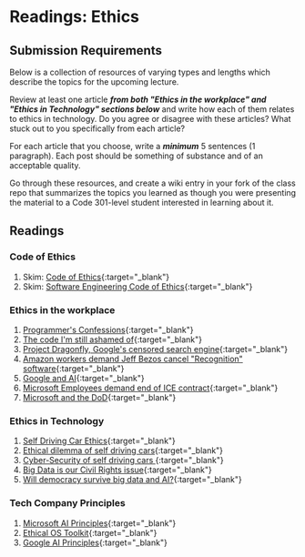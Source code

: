 # Readings: Ethics

## Submission Requirements

Below is a collection of resources of varying types and lengths which describe the topics for the upcoming lecture.  

Review at least one article ***from both "Ethics in the workplace" and "Ethics in Technology" sections below*** and write how each of them relates to ethics in technology. Do you agree or disagree with these articles? What stuck out to you specifically from each article? 

For each article that you choose, write a ***minimum*** 5 sentences (1 paragraph). Each post should be something of substance and of an acceptable quality. 

Go through these resources, and create a wiki entry in your fork of the class repo that summarizes the topics you learned as though you were presenting the material to a Code 301-level student interested in learning about it.

## Readings

### Code of Ethics

1. Skim: [Code of Ethics](https://www.acm.org/code-of-ethics){:target="_blank"}
1. Skim: [Software Engineering Code of Ethics](https://ethics.acm.org/code-of-ethics/software-engineering-code/){:target="_blank"}

### Ethics in the workplace

1. [Programmer's Confessions](unethical_practices.pdf){:target="_blank"}
1. [The code I'm still ashamed of](https://medium.freecodecamp.org/the-code-im-still-ashamed-of-e4c021dff55e){:target="_blank"}
1. [Project Dragonfly, Google's censored search engine](https://www.vox.com/2018/8/17/17704526/google-dragonfly-censored-search-engine-china){:target="_blank"}
1. [Amazon workers demand Jeff Bezos cancel "Recognition" software](https://gizmodo.com/amazon-workers-demand-jeff-bezos-cancel-face-recognitio-1827037509){:target="_blank"}
1. [Google and AI](https://gizmodo.com/in-reversal-google-says-its-ai-will-not-be-used-for-we-1826649327){:target="_blank"}
1. [Microsoft Employees demand end of ICE contract](https://www.nytimes.com/2018/06/19/technology/tech-companies-immigration-border.html){:target="_blank"}
1. [Microsoft and the DoD](https://www.businessinsider.com/microsoft-employees-protest-contract-us-army-hololens-2019-2){:target="_blank"}

### Ethics in Technology

1. [Self Driving Car Ethics](https://www.freep.com/story/money/cars/2017/11/21/self-driving-cars-ethics/804805001/){:target="_blank"}
1. [Ethical dilemma of self driving cars](https://www.theglobeandmail.com/globe-drive/culture/technology/the-ethical-dilemmas-of-self-drivingcars/article37803470/){:target="_blank"}
1. [Cyber-Security of self driving cars ](https://phys.org/news/2017-02-cybersecurity-self-driving-cars.html){:target="_blank"}
1. [Big Data is our Civil Rights issue](http://solveforinteresting.com/big-data-is-our-generations-civil-rights-issue-and-we-dont-know-it/){:target="_blank"}
1. [Will democracy survive big data and AI?](https://www.scientificamerican.com/article/will-democracy-survive-big-data-and-artificial-intelligence/){:target="_blank"}

### Tech Company Principles
1. [Microsoft AI Principles](https://www.microsoft.com/en-us/AI/our-approach-to-ai){:target="_blank"}
1. [Ethical OS Toolkit](https://ethicalos.org/){:target="_blank"}
1. [Google AI Principles](https://www.blog.google/technology/ai/ai-principles/){:target="_blank"}